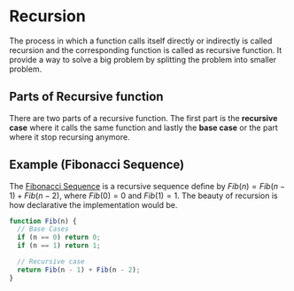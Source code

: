# Recursion

The process in which a function calls itself directly or indirectly is called recursion and the corresponding function is called as recursive function. It provide a way to solve a big problem by splitting the problem into smaller problem.

## Parts of Recursive function

There are two parts of a recursive function. The first part is the **recursive case** where it calls the same function and lastly the **base case** or the part where it stop recursing anymore.

## Example (Fibonacci Sequence)

The [Fibonacci Sequence](fibonacci-sequence.md) is a recursive sequence define by $Fib(n) = Fib(n - 1) + Fib(n - 2)$, where $Fib(0) = 0$ and $Fib(1) = 1$. The beauty of recursion is how declarative the implementation would be.

```js
function Fib(n) {
  // Base Cases
  if (n == 0) return 0;
  if (n == 1) return 1;

  // Recursive case
  return Fib(n - 1) + Fib(n - 2);
}
```
